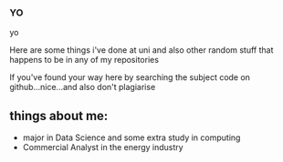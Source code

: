 ### YO

yo

Here are some things i've done at uni and also other random stuff that happens to be in any of my repositories

If you've found your way here by searching the subject code on github...nice...and also don't plagiarise 

## things about me:
- major in Data Science and some extra study in computing
- Commercial Analyst in the energy industry

